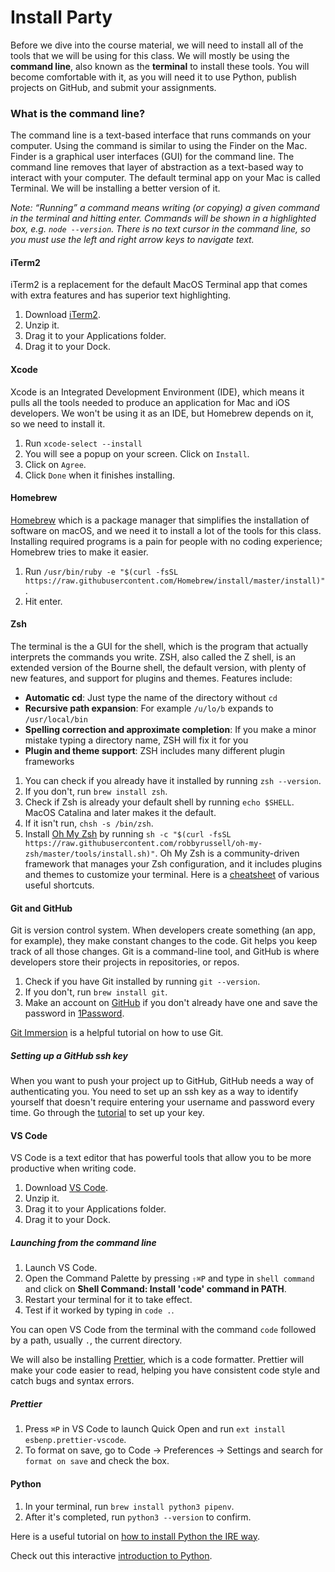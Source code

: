 # Install Party

Before we dive into the course material, we will need to install all of the tools that we will be using for this class. We will mostly be using the **command line**, also known as the **terminal** to install these tools. You will become comfortable with it, as you will need it to use Python, publish projects on GitHub, and submit your assignments.

### What is the command line?

The command line is a text-based interface that runs commands on your computer. Using the command is similar to using the Finder on the Mac. Finder is a graphical user interfaces (GUI) for the command line. The command line removes that layer of abstraction as a text-based way to interact with your computer. The default terminal app on your Mac is called Terminal. We will be installing a better version of it.

_Note: “Running” a command means writing (or copying) a given command in the terminal and hitting enter. Commands will be shown in a highlighted box, e.g. `node --version`. There is no text cursor in the command line, so you must use the left and right arrow keys to navigate text._

#### iTerm2

iTerm2 is a replacement for the default MacOS Terminal app that comes with extra features and has superior text highlighting.

1. Download [iTerm2](https://iterm2.com/).
2. Unzip it.
3. Drag it to your Applications folder.
4. Drag it to your Dock.

#### Xcode

Xcode is an Integrated Development Environment (IDE), which means it pulls all the tools needed to produce an application for Mac and iOS developers. We won't be using it as an IDE, but Homebrew depends on it, so we need to install it.

1. Run `xcode-select --install`
2. You will see a popup on your screen. Click on `Install`.
3. Click on `Agree`.
4. Click `Done` when it finishes installing.

#### Homebrew

[Homebrew](https://brew.sh/) which is a package manager that simplifies the installation of software on macOS, and we need it to install a lot of the tools for this class. Installing required programs is a pain for people with no coding experience; Homebrew tries to make it easier.

1. Run `/usr/bin/ruby -e "$(curl -fsSL https://raw.githubusercontent.com/Homebrew/install/master/install)"`.
2. Hit enter.

#### Zsh

The terminal is the a GUI for the shell, which is the program that actually interprets the commands you write. ZSH, also called the Z shell, is an extended version of the Bourne shell, the default version, with plenty of new features, and support for plugins and themes.
Features include:

- **Automatic cd**: Just type the name of the directory without `cd`
- **Recursive path expansion**: For example `/u/lo/b` expands to `/usr/local/bin`
- **Spelling correction and approximate completion**: If you make a minor mistake typing a directory name, ZSH will fix it for you
- **Plugin and theme support**: ZSH includes many different plugin frameworks

1. You can check if you already have it installed by running `zsh --version`.
2. If you don't, run `brew install zsh`.
3. Check if Zsh is already your default shell by running `echo $SHELL`. MacOS Catalina and later makes it the default.
4. If it isn't run, `chsh -s /bin/zsh`.
5. Install [Oh My Zsh](https://ohmyz.sh/) by running `sh -c "$(curl -fsSL https://raw.githubusercontent.com/robbyrussell/oh-my-zsh/master/tools/install.sh)"`.
   Oh My Zsh is a community-driven framework that manages your Zsh configuration, and it includes plugins and themes to customize your terminal. Here is a [cheatsheet](https://github.com/ohmyzsh/ohmyzsh/wiki/Cheatsheet) of various useful shortcuts.

#### Git and GitHub

Git is version control system. When developers create something (an app, for example), they make constant changes to the code. Git helps you keep track of all those changes. Git is a command-line tool, and GitHub is where developers store their projects in repositories, or repos.

1. Check if you have Git installed by running `git --version`.
2. If you don't, run `brew install git`.
3. Make an account on [GitHub](https://github.com/) if you don't already have one and save the password in [1Password](https://1password.com/).

[Git Immersion](http://gitimmersion.com/) is a helpful tutorial on how to use Git.

##### Setting up a GitHub ssh key

When you want to push your project up to GitHub, GitHub needs a way of authenticating you. You need to set up an ssh key as a way to identify yourself that doesn't require entering your username and password every time. Go through the [tutorial](https://help.github.com/en/github/authenticating-to-github/connecting-to-github-with-ssh) to set up your key.

#### VS Code

VS Code is a text editor that has powerful tools that allow you to be more productive when writing code.

1. Download [VS Code](https://code.visualstudio.com/).
2. Unzip it.
3. Drag it to your Applications folder.
4. Drag it to your Dock.

##### Launching from the command line

1. Launch VS Code.
2. Open the Command Palette by pressing `⇧⌘P` and type in `shell command` and click on **Shell Command: Install 'code' command in PATH**.
3. Restart your terminal for it to take effect.
4. Test if it worked by typing in `code .`.

You can open VS Code from the terminal with the command `code` followed by a path, usually `.`, the current directory.

We will also be installing [Prettier](https://github.com/prettier/prettier-vscode), which is a code formatter. Prettier will make your code easier to read, helping you have consistent code style and catch bugs and syntax errors.

##### Prettier

1. Press `⌘P` in VS Code to launch Quick Open and run `ext install esbenp.prettier-vscode`.
2. To format on save, go to Code → Preferences → Settings and search for `format on save` and check the box.

#### Python

1. In your terminal, run `brew install python3 pipenv`.
2. After it's completed, run `python3 --version` to confirm.

Here is a useful tutorial on [how to install Python the IRE way](https://docs.google.com/document/d/1cYmpfZEZ8r-09Q6Go917cKVcQk_d0P61gm0q8DAdIdg/edit).

Check out this interactive [introduction to Python](http://littlecolumns.com/learn/python/).
